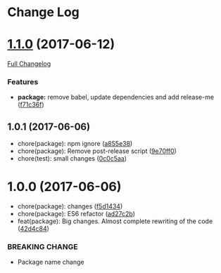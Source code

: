 # Change Log


<a name="1.1.0"></a>
# [1.1.0](https://github.com/design4pro/conventional-changelog-release-me/tree/v1.1.0) (2017-06-12)

[Full Changelog](https://github.com/design4pro/conventional-changelog-release-me/compare/v1.0.1...v1.1.0)


### Features

* **package:** remove babel, update dependencies and add release-me ([f71c36f](https://github.com/design4pro/conventional-changelog-release-me/commit/f71c36f))<br>


<a name="1.0.1"></a>
## 1.0.1 (2017-06-06)

* chore(package): npm ignore ([a855e38](https://github.com/design4pro/conventional-changelog-release-me/commit/a855e38))
* chore(package): Remove post-release script ([9e70ff0](https://github.com/design4pro/conventional-changelog-release-me/commit/9e70ff0))
* chore(test): small changes ([0c0c5aa](https://github.com/design4pro/conventional-changelog-release-me/commit/0c0c5aa))



<a name="1.0.0"></a>
# 1.0.0 (2017-06-06)

* chore(package): changes ([f5d1434](https://github.com/design4pro/conventional-changelog-release-me/commit/f5d1434))
* chore(package): ES6 refactor ([ad27c2b](https://github.com/design4pro/conventional-changelog-release-me/commit/ad27c2b))
* feat(package): Big changes. Almost complete rewriting of the code ([42d4c84](https://github.com/design4pro/conventional-changelog-release-me/commit/42d4c84))


### BREAKING CHANGE

* Package name change

